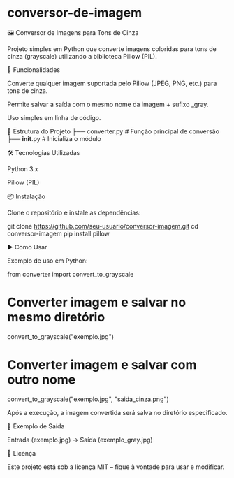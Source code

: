 # conversor-de-imagem
🖼️ Conversor de Imagens para Tons de Cinza

Projeto simples em Python que converte imagens coloridas para tons de cinza (grayscale) utilizando a biblioteca Pillow (PIL).

🚀 Funcionalidades

Converte qualquer imagem suportada pelo Pillow (JPEG, PNG, etc.) para tons de cinza.

Permite salvar a saída com o mesmo nome da imagem + sufixo _gray.

Uso simples em linha de código.

📂 Estrutura do Projeto
├── converter.py   # Função principal de conversão
├── __init__.py    # Inicializa o módulo

🛠️ Tecnologias Utilizadas

Python 3.x

Pillow (PIL)

📦 Instalação

Clone o repositório e instale as dependências:

git clone https://github.com/seu-usuario/conversor-imagem.git
cd conversor-imagem
pip install pillow

▶️ Como Usar

Exemplo de uso em Python:

from converter import convert_to_grayscale

# Converter imagem e salvar no mesmo diretório
convert_to_grayscale("exemplo.jpg")

# Converter imagem e salvar com outro nome
convert_to_grayscale("exemplo.jpg", "saida_cinza.png")


Após a execução, a imagem convertida será salva no diretório especificado.

📌 Exemplo de Saída

Entrada (exemplo.jpg) → Saída (exemplo_gray.jpg)

📝 Licença

Este projeto está sob a licença MIT – fique à vontade para usar e modificar.
